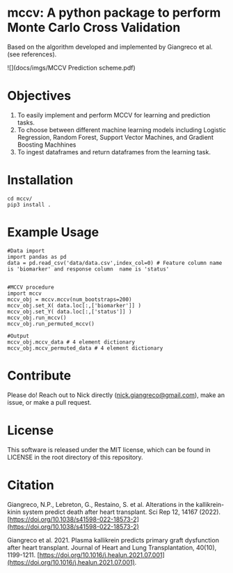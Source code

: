 # mccv: A python package to perform Monte Carlo Cross Validation

Based on the algorithm developed and implemented by Giangreco et al. (see references).  

![](docs/imgs/MCCV Prediction scheme.pdf)

# Objectives

1. To easily implement and perform MCCV for learning and prediction tasks.
2. To choose between different machine learning models including Logistic Regression, Random Forest, Support Vector Machines, and Gradient Boosting Machhines
3. To ingest dataframes and return dataframes from the learning task. 

# Installation

```
cd mccv/
pip3 install .
```

# Example Usage

```
#Data import
import pandas as pd
data = pd.read_csv('data/data.csv',index_col=0) # Feature column name is 'biomarker' and response column  name is 'status'


#MCCV procedure
import mccv
mccv_obj = mccv.mccv(num_bootstraps=200)
mccv_obj.set_X( data.loc[:,['biomarker']] )
mccv_obj.set_Y( data.loc[:,['status']] )
mccv_obj.run_mccv()
mccv_obj.run_permuted_mccv()

#Output
mccv_obj.mccv_data # 4 element dictionary
mccv_obj.mccv_permuted_data # 4 element dictionary

```
# Contribute

Please do! Reach out to Nick directly (nick.giangreco@gmail.com), make an issue, or make a pull request.

# License

This software is released under the MIT license, which can be found in LICENSE in the root directory of this repository.

# Citation

Giangreco, N.P., Lebreton, G., Restaino, S. et al. Alterations in the kallikrein-kinin system predict death after heart transplant. Sci Rep 12, 14167 (2022). [https://doi.org/10.1038/s41598-022-18573-2](https://doi.org/10.1038/s41598-022-18573-2)

Giangreco et al. 2021. Plasma kallikrein predicts primary graft dysfunction after heart transplant. Journal of Heart and Lung Transplantation, 40(10), 1199-1211. [https://doi.org/10.1016/j.healun.2021.07.001](https://doi.org/10.1016/j.healun.2021.07.001).


